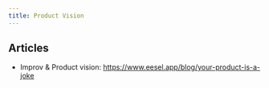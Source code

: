 ```yaml
---
title: Product Vision
---
```


## Articles
- Improv & Product vision: https://www.eesel.app/blog/your-product-is-a-joke
